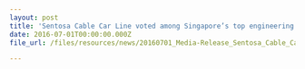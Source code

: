 ```yaml
---
layout: post
title: 'Sentosa Cable Car Line voted among Singapore’s top engineering feats in prestigious The Institution of Engineers, Singapore (IES) Awards'
date: 2016-07-01T00:00:00.000Z
file_url: /files/resources/news/20160701_Media-Release_Sentosa_Cable_Car_Line_voted_among_Singapores_top_engineering_feats.pdf

---
```

